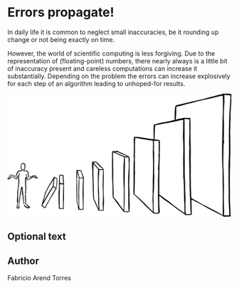 <!-- BEGIN TITLE -->
# Errors propagate!
<!-- END TITLE -->

<!-- BEGIN BODY -->
In daily life it is common to neglect small inaccuracies, be it rounding up change or not being exactly on time. 

However, the world of scientific computing is less forgiving.
Due to the representation of (floating-point) numbers, there nearly always is a little bit of inaccuracy present and careless computations can increase it substantially.
Depending on the problem the errors can increase explosively for each step of an algorithm
leading to unhoped-for results. 
<!-- END BODY -->


![Image title](../images/image-100-errors-propagate.svg)


## Optional text
<!-- BEGIN OPTIONAL -->
<!-- END OPTIONAL -->



## Author
<!-- BEGIN AUTHOR -->
Fabricio Arend Torres
<!-- END AUTHOR -->
